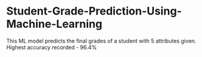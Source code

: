 # Student-Grade-Prediction-Using-Machine-Learning
This ML model predicts the final grades of a student with 5 attributes given. Highest accuracy recorded - 96.4%
